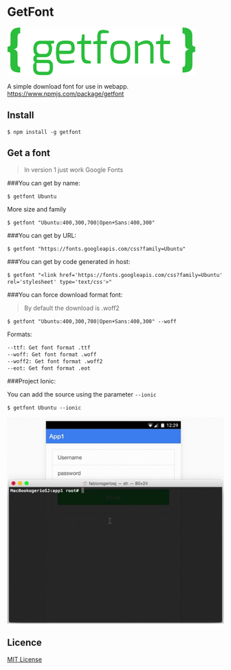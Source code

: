 # GetFont

[![GetFont Logo](src/getfont.png)](https://www.npmjs.com/package/getfont)

A simple download font for use in webapp.
https://www.npmjs.com/package/getfont



## Install


```
$ npm install -g getfont
```

## Get a font

> In version 1 just work Google Fonts

###You can get by name:

```
$ getfont Ubuntu
```

More size and family

```
$ getfont "Ubuntu:400,300,700|Open+Sans:400,300"
```

###You can get by URL:

```
$ getfont "https://fonts.googleapis.com/css?family=Ubuntu"
```

###You can get by code generated in host:

```
$ getfont "<link href='https://fonts.googleapis.com/css?family=Ubuntu' rel='stylesheet' type='text/css'>"
```

###You can force download format font:

> By default the download is .woff2

```
$ getfont "Ubuntu:400,300,700|Open+Sans:400,300" --woff
```

Formats:
```
--ttf: Get font format .ttf
--woff: Get font format .woff
--woff2: Get font format .woff2
--eot: Get font format .eot
```

###Project Ionic:

You can add the source using the parameter ```--ionic```

```
$ getfont Ubuntu --ionic
```

![GetFont --ionic](src/getfont_ionic.gif)


## Licence
[MIT License](./LICENSE)
